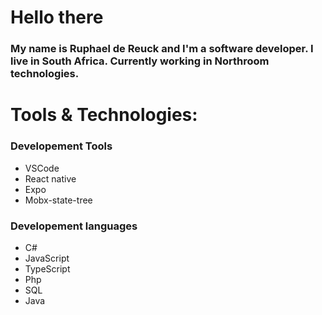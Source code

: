 
<h1> Hello there</h1>
<h3>My name is Ruphael de Reuck and I'm a software developer. I live in South Africa. Currently working in Northroom technologies. 
</h3>

<h1> Tools & Technologies:</h1>

<h3> Developement Tools</h3>
<ul>
  <li>VSCode</li>
  <li>React native</li>
  <li>Expo</li>
  <li>Mobx-state-tree</li>
</ul>

<h3> Developement languages</h3>
<ul>
  <li>C#</li>
  <li>JavaScript</li>
  <li>TypeScript</li>
  <li>Php</li>
  <li>SQL</li>
  <li>Java</li>
</ul>
